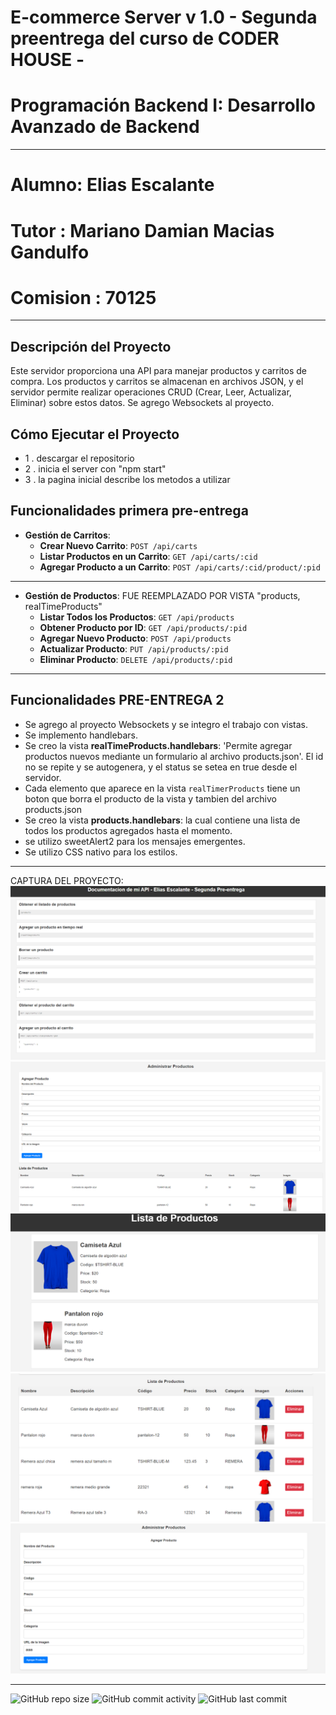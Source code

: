 # E-commerce Server v 1.0 - Segunda preentrega del curso de CODER HOUSE - 
# Programación Backend I: Desarrollo Avanzado de Backend

----


# Alumno: Elias Escalante
# Tutor : Mariano Damian Macias Gandulfo
# Comision : 70125

----

## Descripción del Proyecto

Este servidor proporciona una API para manejar productos y carritos de compra. Los productos y carritos se almacenan en archivos JSON, y el servidor permite realizar operaciones CRUD (Crear, Leer, Actualizar, Eliminar) sobre estos datos.
Se agrego Websockets al proyecto.

## Cómo Ejecutar el Proyecto

- 1 . descargar el repositorio
- 2 . inicia el server con "npm start"
- 3 . la pagina inicial describe los metodos a utilizar


## Funcionalidades primera pre-entrega

- **Gestión de Carritos**:
  - **Crear Nuevo Carrito**: `POST /api/carts`
  - **Listar Productos en un Carrito**: `GET /api/carts/:cid`
  - **Agregar Producto a un Carrito**: `POST /api/carts/:cid/product/:pid`

----
- **Gestión de Productos**: FUE REEMPLAZADO POR VISTA "products, realTimeProducts"
  - **Listar Todos los Productos**: `GET /api/products`
  - **Obtener Producto por ID**: `GET /api/products/:pid`
  - **Agregar Nuevo Producto**: `POST /api/products`
  - **Actualizar Producto**: `PUT /api/products/:pid`
  - **Eliminar Producto**: `DELETE /api/products/:pid`
----
## Funcionalidades PRE-ENTREGA 2

- Se agrego al proyecto Websockets y se integro el trabajo con vistas.
- Se implemento handlebars.
- Se creo la vista **realTimeProducts.handlebars**: 'Permite agregar productos nuevos mediante un formulario al archivo products.json'. El id no se repite y se autogenera, y el status se setea en true desde el servidor.
- Cada elemento que aparece en la vista `realTimerProducts` tiene un boton que borra el producto de la vista y tambien del archivo products.json
- Se creo la vista **products.handlebars**: la cual contiene una lista de todos los productos agregados hasta el momento.
- se utilizo sweetAlert2 para los mensajes emergentes.
- Se utilizo CSS nativo para los estilos.

----

CAPTURA DEL PROYECTO:
![Captura](https://github.com/eliasescalante/api_e_commerce_v1/blob/main/public/img/capture_index.png)
![Captura](https://github.com/eliasescalante/api_e_commerce_v1/blob/main/public/img/capture.png)
![Captura](https://github.com/eliasescalante/api_e_commerce_v1/blob/main/public/img/capture_lista_de_productos.png)
![Captura](https://github.com/eliasescalante/api_e_commerce_v1/blob/main/public/img/capture_lista_producto_borrar.png)
![Captura](https://github.com/eliasescalante/api_e_commerce_v1/blob/main/public/img/capture_realTimeProducts_agregar.png)

----

![GitHub repo size](https://img.shields.io/github/repo-size/eliasescalante/api_e_commerce_v1
)
![GitHub commit activity](https://img.shields.io/github/commit-activity/m/eliasescalante/api_e_commerce_v1
)
![GitHub last commit](https://img.shields.io/github/last-commit/eliasescalante/api_e_commerce_v1
)
